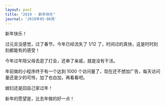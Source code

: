 ```yaml
---
layout: post
title: "2019 - 新年快乐"
journal: '2019年05-06周'
---
```


新年快乐！

过元旦没感觉，过了春节，今年已经流失了 1/12 了，时间过的真快，这是时时刻刻都能有的感受！

今年过年陪父母去逛了灯会，还串了亲戚，就是没有干活。

年前做的小程序终于有一个达到 1000 个访问量了，现在还不想加广告，每天访问量还是少的可怜，加了也白加，再看看吧。

媳妇还是回自己家过年！

新年的愿望是，比去年做的好一点！
